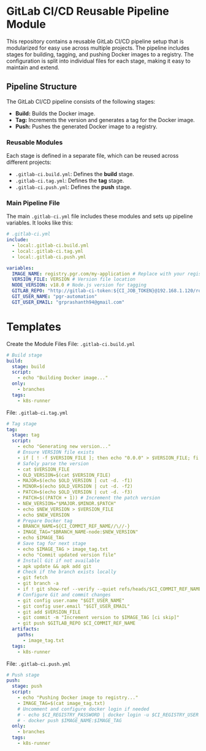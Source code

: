 # GitLab CI/CD Reusable Pipeline Module

This repository contains a reusable GitLab CI/CD pipeline setup that is modularized for easy use across multiple projects. The pipeline includes stages for building, tagging, and pushing Docker images to a registry. The configuration is split into individual files for each stage, making it easy to maintain and extend.

## Pipeline Structure

The GitLab CI/CD pipeline consists of the following stages:

- **Build:** Builds the Docker image.
- **Tag:** Increments the version and generates a tag for the Docker image.
- **Push:** Pushes the generated Docker image to a registry.

### Reusable Modules

Each stage is defined in a separate file, which can be reused across different projects:

- `.gitlab-ci.build.yml`: Defines the **build** stage.
- `.gitlab-ci.tag.yml`: Defines the **tag** stage.
- `.gitlab-ci.push.yml`: Defines the **push** stage.

### Main Pipeline File

The main `.gitlab-ci.yml` file includes these modules and sets up pipeline variables. It looks like this:

```yaml
# .gitlab-ci.yml
include:
  - local:.gitlab-ci.build.yml
  - local:.gitlab-ci.tag.yml
  - local:.gitlab-ci.push.yml

variables:
  IMAGE_NAME: registry.pgr.com/my-application # Replace with your registry/image name
  VERSION_FILE: VERSION # Version file location
  NODE_VERSION: v18.0 # Node.js version for tagging
  GITLAB_REPO: "http://gitlab-ci-token:${CI_JOB_TOKEN}@192.168.1.120/root/cicd-test.git" # Replace with your GitLab repository URL
  GIT_USER_NAME: "pgr-automation"
  GIT_USER_EMAIL: "grprashanth94@gmail.com"
```



# Templates
Create the Module Files
File: ```.gitlab-ci.build.yml```
```yaml
# Build stage
build:
  stage: build
  script:
    - echo "Building Docker image..."
  only:
    - branches
  tags:
    - k8s-runner
```
File: ```.gitlab-ci.tag.yml```
```yaml
# Tag stage
tag:
  stage: tag
  script:
    - echo "Generating new version..."
    # Ensure VERSION file exists
    - if [ ! -f $VERSION_FILE ]; then echo "0.0.0" > $VERSION_FILE; fi
    # Safely parse the version
    - cat $VERSION_FILE
    - OLD_VERSION=$(cat $VERSION_FILE)
    - MAJOR=$(echo $OLD_VERSION | cut -d. -f1)
    - MINOR=$(echo $OLD_VERSION | cut -d. -f2)
    - PATCH=$(echo $OLD_VERSION | cut -d. -f3)
    - PATCH=$((PATCH + 1)) # Increment the patch version
    - NEW_VERSION="$MAJOR.$MINOR.$PATCH"
    - echo $NEW_VERSION > $VERSION_FILE
    - echo $NEW_VERSION  
    # Prepare Docker tag
    - BRANCH_NAME=${CI_COMMIT_REF_NAME//\//-}
    - IMAGE_TAG="$BRANCH_NAME-node:$NEW_VERSION"
    - echo $IMAGE_TAG
    # Save tag for next stage
    - echo $IMAGE_TAG > image_tag.txt
    - echo "Commit updated version file"
    # Install Git if not available
    - apk update && apk add git
    # Check if the branch exists locally
    - git fetch
    - git branch -a
    - if ! git show-ref --verify --quiet refs/heads/$CI_COMMIT_REF_NAME; then git checkout -b $CI_COMMIT_REF_NAME; fi
    # Configure Git and commit changes
    - git config user.name "$GIT_USER_NAME"
    - git config user.email "$GIT_USER_EMAIL"
    - git add $VERSION_FILE
    - git commit -m "Increment version to $IMAGE_TAG [ci skip]"
    - git push $GITLAB_REPO $CI_COMMIT_REF_NAME
  artifacts:
    paths:
      - image_tag.txt
  tags:
    - k8s-runner
```
File: ```.gitlab-ci.push.yml```
```yaml
# Push stage
push:
  stage: push
  script:
    - echo "Pushing Docker image to registry..."
    - IMAGE_TAG=$(cat image_tag.txt)
    # Uncomment and configure docker login if needed
    # - echo $CI_REGISTRY_PASSWORD | docker login -u $CI_REGISTRY_USER --password-stdin $CI_REGISTRY
    # - docker push $IMAGE_NAME:$IMAGE_TAG
  only:
    - branches
  tags:
    - k8s-runner
```
